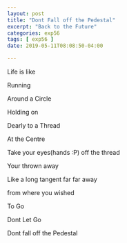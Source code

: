 ```yaml
---
layout: post
title: "Dont Fall off the Pedestal"
excerpt: "Back to the Future"
categories: exp56
tags: [ exp56 ]
date: 2019-05-11T08:08:50-04:00

---
```


Life is like

Running

Around a Circle

Holding on

Dearly to a Thread

At the Centre

Take your eyes(hands :P) off the thread

Your thrown away

Like a long tangent far far away

from where you wished

To Go

Dont Let Go

Dont fall off the Pedestal 
